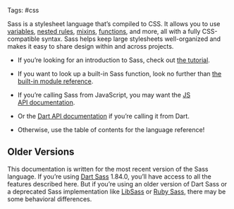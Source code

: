 Tags: #css

Sass is a stylesheet language that’s compiled to CSS. It allows you to use [variables](https://sass-lang.com/documentation/variables), [nested rules](https://sass-lang.com/documentation/style-rules#nesting), [mixins](https://sass-lang.com/documentation/at-rules/mixin), [functions](https://sass-lang.com/documentation/modules), and more, all with a fully CSS-compatible syntax. Sass helps keep large stylesheets well-organized and makes it easy to share design within and across projects.

- If you’re looking for an introduction to Sass, check out [the tutorial](https://sass-lang.com/guide).
    
- If you want to look up a built-in Sass function, look no further than [the built-in module reference](https://sass-lang.com/documentation/modules).
    
- If you’re calling Sass from JavaScript, you may want the [JS API documentation](https://github.com/sass/node-sass#usage).
    
- Or the [Dart API documentation](https://pub.dartlang.org/documentation/sass/latest/sass/sass-library.html) if you’re calling it from Dart.
    
- Otherwise, use the table of contents for the language reference!
    
## Older Versions

This documentation is written for the most recent version of the Sass language. If you’re using [Dart Sass](https://sass-lang.com/dart-sass) 1.84.0, you’ll have access to all the features described here. But if you’re using an older version of Dart Sass or a deprecated Sass implementation like [LibSass](https://sass-lang.com/libsass) or [Ruby Sass](https://sass-lang.com/ruby-sass), there may be some behavioral differences.
